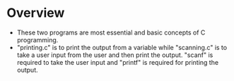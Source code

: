 # Overview
 * These two programs are most essential and basic concepts of C programming.
 * "printing.c" is to print the output from a variable while "scanning.c" is to take a user input from the user and then print the output. "scanf" is required to take the user input and "printf" is required for printing the output.
